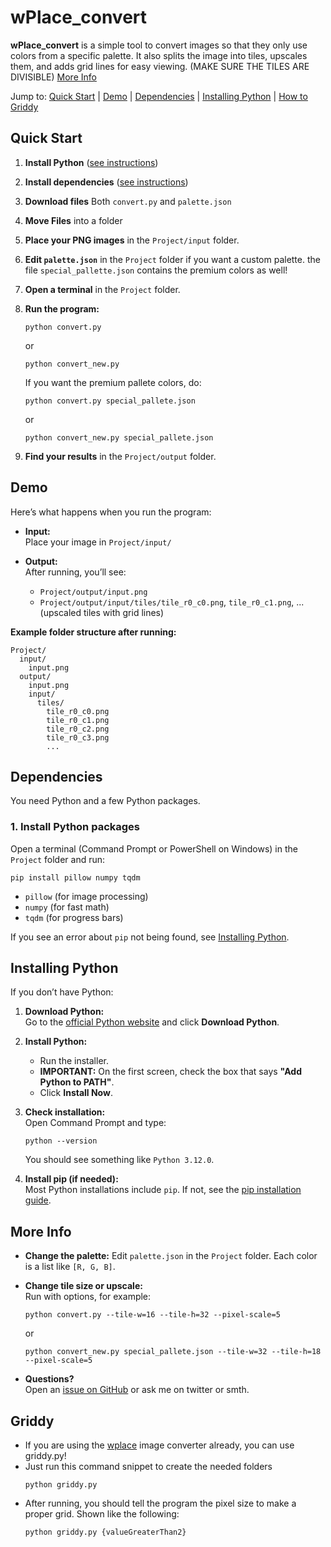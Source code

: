 # wPlace_convert

**wPlace_convert** is a simple tool to convert images so that they only use colors from a specific palette. It also splits the image into tiles, upscales them, and adds grid lines for easy viewing. (MAKE SURE THE TILES ARE DIVISIBLE) [More Info](#more-info)

Jump to: [Quick Start](#quick-start) | [Demo](#demo) | [Dependencies](#dependencies) | [Installing Python](#installing-python) | [How to Griddy](#griddy)



## Quick Start

1. **Install Python** ([see instructions](#installing-python))
2. **Install dependencies** ([see instructions](#dependencies))
3. **Download files** Both `convert.py` and `palette.json`
4. **Move Files** into a folder
5. **Place your PNG images** in the `Project/input` folder.
6. **Edit `palette.json`** in the `Project` folder if you want a custom palette. the file `special_pallette.json` contains the premium colors as well!
7. **Open a terminal** in the `Project` folder.
8. **Run the program:**
   ```
   python convert.py 
   ```
   or
   ```
   python convert_new.py
   ```

   If you want the premium pallete colors, do:
   ```
   python convert.py special_pallete.json
   ```
   or
   ```
   python convert_new.py special_pallete.json
   ```

9. **Find your results** in the `Project/output` folder.



## Demo

Here’s what happens when you run the program:

- **Input:**  
  Place your image in `Project/input/`

- **Output:**  
  After running, you’ll see:
  - `Project/output/input.png` 
  - `Project/output/input/tiles/tile_r0_c0.png`, `tile_r0_c1.png`, ... (upscaled tiles with grid lines)

**Example folder structure after running:**
```
Project/
  input/
    input.png
  output/
    input.png
    input/
      tiles/
        tile_r0_c0.png
        tile_r0_c1.png
        tile_r0_c2.png
        tile_r0_c3.png
        ...
```



## Dependencies

You need Python and a few Python packages.

### 1. Install Python packages

Open a terminal (Command Prompt or PowerShell on Windows) in the `Project` folder and run:

```
pip install pillow numpy tqdm
```

- `pillow` (for image processing)
- `numpy` (for fast math)
- `tqdm` (for progress bars)

If you see an error about `pip` not being found, see [Installing Python](#installing-python).



## Installing Python

If you don’t have Python:

1. **Download Python:**  
   Go to the [official Python website](https://www.python.org/downloads/) and click **Download Python**.

2. **Install Python:**  
   - Run the installer.
   - **IMPORTANT:** On the first screen, check the box that says **"Add Python to PATH"**.
   - Click **Install Now**.

3. **Check installation:**  
   Open Command Prompt and type:
   ```
   python --version
   ```
   You should see something like `Python 3.12.0`.

4. **Install pip (if needed):**  
   Most Python installations include `pip`. If not, see the [pip installation guide](https://pip.pypa.io/en/stable/installation/).



## More Info

- **Change the palette:** Edit `palette.json` in the `Project` folder. Each color is a list like `[R, G, B]`.
- **Change tile size or upscale:**  
  Run with options, for example:
  ```
  python convert.py --tile-w=16 --tile-h=32 --pixel-scale=5
  ```
  or
  ```
  python convert_new.py special_pallete.json --tile-w=32 --tile-h=18 --pixel-scale=5
  ```

- **Questions?**  
  Open an [issue on GitHub](https://github.com/poggywaggy/wPlace_convert/issues) or ask me on twitter or smth.

## Griddy
- If you are using the [wplace](https://www.wplace.org/) image converter already, you can use griddy.py!
- Just run this command snippet to create the needed folders
  ```
  python griddy.py
  ```
- After running, you should tell the program the pixel size to make a proper grid. Shown like the following:
  ```
  python griddy.py {valueGreaterThan2}
  ```

